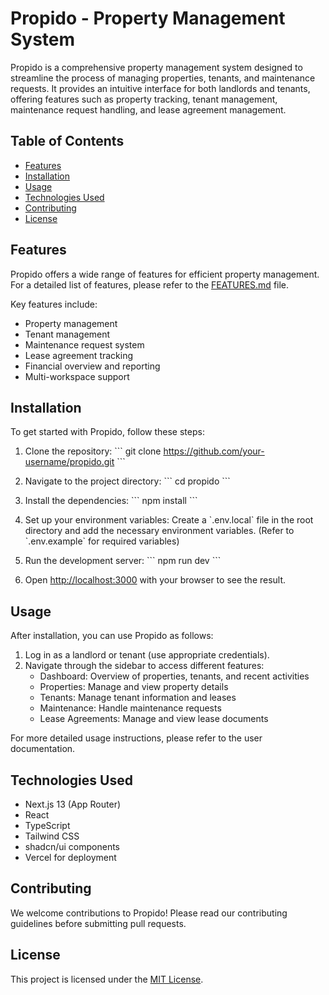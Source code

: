 # Propido - Property Management System

Propido is a comprehensive property management system designed to streamline the process of managing properties, tenants, and maintenance requests. It provides an intuitive interface for both landlords and tenants, offering features such as property tracking, tenant management, maintenance request handling, and lease agreement management.

## Table of Contents

- [Features](#features)
- [Installation](#installation)
- [Usage](#usage)
- [Technologies Used](#technologies-used)
- [Contributing](#contributing)
- [License](#license)

## Features

Propido offers a wide range of features for efficient property management. For a detailed list of features, please refer to the [FEATURES.md](FEATURES.md) file.

Key features include:
- Property management
- Tenant management
- Maintenance request system
- Lease agreement tracking
- Financial overview and reporting
- Multi-workspace support

## Installation

To get started with Propido, follow these steps:

1. Clone the repository:
   \`\`\`
   git clone https://github.com/your-username/propido.git
   \`\`\`

2. Navigate to the project directory:
   \`\`\`
   cd propido
   \`\`\`

3. Install the dependencies:
   \`\`\`
   npm install
   \`\`\`

4. Set up your environment variables:
   Create a \`.env.local\` file in the root directory and add the necessary environment variables. (Refer to \`.env.example\` for required variables)

5. Run the development server:
   \`\`\`
   npm run dev
   \`\`\`

6. Open [http://localhost:3000](http://localhost:3000) with your browser to see the result.

## Usage

After installation, you can use Propido as follows:

1. Log in as a landlord or tenant (use appropriate credentials).
2. Navigate through the sidebar to access different features:
   - Dashboard: Overview of properties, tenants, and recent activities
   - Properties: Manage and view property details
   - Tenants: Manage tenant information and leases
   - Maintenance: Handle maintenance requests
   - Lease Agreements: Manage and view lease documents

For more detailed usage instructions, please refer to the user documentation.

## Technologies Used

- Next.js 13 (App Router)
- React
- TypeScript
- Tailwind CSS
- shadcn/ui components
- Vercel for deployment

## Contributing

We welcome contributions to Propido! Please read our contributing guidelines before submitting pull requests.

## License

This project is licensed under the [MIT License](LICENSE).

